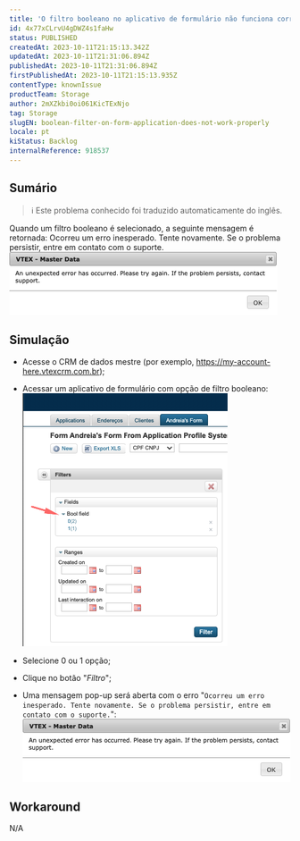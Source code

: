```yaml
---
title: 'O filtro booleano no aplicativo de formulário não funciona corretamente'
id: 4x77xCLrvU4gDWZ4s1faHw
status: PUBLISHED
createdAt: 2023-10-11T21:15:13.342Z
updatedAt: 2023-10-11T21:31:06.894Z
publishedAt: 2023-10-11T21:31:06.894Z
firstPublishedAt: 2023-10-11T21:15:13.935Z
contentType: knownIssue
productTeam: Storage
author: 2mXZkbi0oi061KicTExNjo
tag: Storage
slugEN: boolean-filter-on-form-application-does-not-work-properly
locale: pt
kiStatus: Backlog
internalReference: 918537
---
```


## Sumário

>ℹ️ Este problema conhecido foi traduzido automaticamente do inglês.


Quando um filtro booleano é selecionado, a seguinte mensagem é retornada:
Ocorreu um erro inesperado. Tente novamente. Se o problema persistir, entre em contato com o suporte.
 ![](https://raw.githubusercontent.com/vtexdocs/help-center-content/refs/heads/main/docs/pt/known-issues/Storage/o-filtro-booleano-no-aplicativo-de-formulario-nao-funciona-corretamente_1.png)

## Simulação



- Acesse o CRM de dados mestre (por exemplo, https://my-account-here.vtexcrm.com.br);
- Acessar um aplicativo de formulário com opção de filtro booleano:
 ![](https://raw.githubusercontent.com/vtexdocs/help-center-content/refs/heads/main/docs/pt/known-issues/Storage/o-filtro-booleano-no-aplicativo-de-formulario-nao-funciona-corretamente_2.png)

- Selecione 0 ou 1 opção;
- Clique no botão "_Filtro_";
- Uma mensagem pop-up será aberta com o erro "`Ocorreu um erro inesperado. Tente novamente. Se o problema persistir, entre em contato com o suporte.`":
 ![](https://raw.githubusercontent.com/vtexdocs/help-center-content/refs/heads/main/docs/pt/known-issues/Storage/o-filtro-booleano-no-aplicativo-de-formulario-nao-funciona-corretamente_3.png)

## Workaround


N/A





